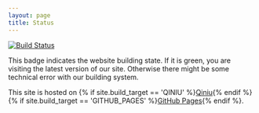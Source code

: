 ```yaml
---
layout: page
title: Status
---
```


[![Build Status](https://travis-ci.org/ZodiacEFZ/website.svg?branch=master)](https://travis-ci.org/ZodiacEFZ/website)

This badge indicates the website building state. If it is green, you are visiting
the latest version of our site. Otherwise there might be some technical error with
our building system.

This site is hosted on {% if site.build_target == 'QINIU' %}[Qiniu](http://www.qiniu.com/){% endif %}{% if site.build_target == 'GITHUB_PAGES' %}[GitHub Pages](https://github.com/){% endif %}.
